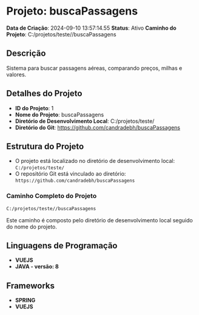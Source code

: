 # Projeto: buscaPassagens

**Data de Criação**: 2024-09-10 13:57:14.55
**Status**: Ativo
**Caminho do Projeto**: C:/projetos/teste//buscaPassagens

## Descrição

Sistema para buscar passagens aéreas, comparando preços, milhas e valores.

## Detalhes do Projeto

- **ID do Projeto**: 1
- **Nome do Projeto**: buscaPassagens
- **Diretório de Desenvolvimento Local**: C:/projetos/teste/
- **Diretório do Git**: https://github.com/candradebh/buscaPassagens

## Estrutura do Projeto

- O projeto está localizado no diretório de desenvolvimento local: `C:/projetos/teste/`
- O repositório Git está vinculado ao diretório: `https://github.com/candradebh/buscaPassagens`

### Caminho Completo do Projeto

```bash
C:/projetos/teste//buscaPassagens
```

Este caminho é composto pelo diretório de desenvolvimento local seguido do nome do projeto.
## Linguagens de Programação

- **VUEJS** 
- **JAVA - versão: 8** 

## Frameworks

- **SPRING**
- **VUEJS**

